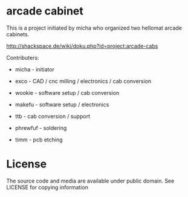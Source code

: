 arcade cabinet
==============

This is a project initiated by micha who organized two hellomat
arcade cabinets.

http://shackspace.de/wiki/doku.php?id=project:arcade-cabs

Contributers:
- micha - initiator

- exco - CAD / cnc milling / electronics / cab conversion
- wookie - software setup / cab conversion
- makefu - software setup / electronics
- ttb - cab conversion / support
- phrewfuf - soldering
- timm - pcb etching

License
=======

The source code and media are available under public domain.
See LICENSE for copying information
